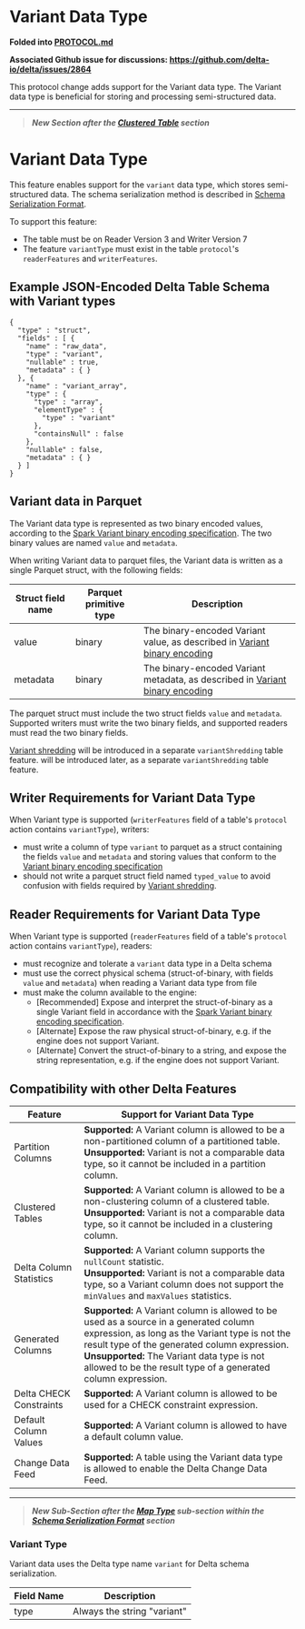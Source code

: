 # Variant Data Type
**Folded into [PROTOCOL.md](../../protocol.md#variant-data-type)**

**Associated Github issue for discussions: https://github.com/delta-io/delta/issues/2864**

This protocol change adds support for the Variant data type.
The Variant data type is beneficial for storing and processing semi-structured data.

--------

> ***New Section after the [Clustered Table](#clustered-table) section***

# Variant Data Type

This feature enables support for the `variant` data type, which stores semi-structured data.
The schema serialization method is described in [Schema Serialization Format](#schema-serialization-format).

To support this feature:
- The table must be on Reader Version 3 and Writer Version 7
- The feature `variantType` must exist in the table `protocol`'s `readerFeatures` and `writerFeatures`.

## Example JSON-Encoded Delta Table Schema with Variant types

```
{
  "type" : "struct",
  "fields" : [ {
    "name" : "raw_data",
    "type" : "variant",
    "nullable" : true,
    "metadata" : { }
  }, {
    "name" : "variant_array",
    "type" : {
      "type" : "array",
      "elementType" : {
        "type" : "variant"
      },
      "containsNull" : false
    },
    "nullable" : false,
    "metadata" : { }
  } ]
}
```

## Variant data in Parquet

The Variant data type is represented as two binary encoded values, according to the [Spark Variant binary encoding specification](https://github.com/apache/spark/blob/master/common/variant/README.md).
The two binary values are named `value` and `metadata`.

When writing Variant data to parquet files, the Variant data is written as a single Parquet struct, with the following fields:

Struct field name | Parquet primitive type | Description
-|-|-
value | binary | The binary-encoded Variant value, as described in [Variant binary encoding](https://github.com/apache/spark/blob/master/common/variant/README.md)
metadata | binary | The binary-encoded Variant metadata, as described in [Variant binary encoding](https://github.com/apache/spark/blob/master/common/variant/README.md)

The parquet struct must include the two struct fields `value` and `metadata`.
Supported writers must write the two binary fields, and supported readers must read the two binary fields.

[Variant shredding](https://github.com/apache/parquet-format/blob/master/VariantShredding.md) will be introduced in a separate `variantShredding` table feature. will be introduced later, as a separate `variantShredding` table feature.

## Writer Requirements for Variant Data Type

When Variant type is supported (`writerFeatures` field of a table's `protocol` action contains `variantType`), writers:
- must write a column of type `variant` to parquet as a struct containing the fields `value` and `metadata` and storing values that conform to the [Variant binary encoding specification](https://github.com/apache/spark/blob/master/common/variant/README.md)
- should not write a parquet struct field named `typed_value` to avoid confusion with fields required by [Variant shredding](https://github.com/apache/parquet-format/blob/master/VariantShredding.md).

## Reader Requirements for Variant Data Type

When Variant type is supported (`readerFeatures` field of a table's `protocol` action contains `variantType`), readers:
- must recognize and tolerate a `variant` data type in a Delta schema
- must use the correct physical schema (struct-of-binary, with fields `value` and `metadata`) when reading a Variant data type from file
- must make the column available to the engine:
    - [Recommended] Expose and interpret the struct-of-binary as a single Variant field in accordance with the [Spark Variant binary encoding specification](https://github.com/apache/spark/blob/master/common/variant/README.md).
    - [Alternate] Expose the raw physical struct-of-binary, e.g. if the engine does not support Variant.
    - [Alternate] Convert the struct-of-binary to a string, and expose the string representation, e.g. if the engine does not support Variant.

## Compatibility with other Delta Features

Feature | Support for Variant Data Type
-|-
Partition Columns | **Supported:** A Variant column is allowed to be a non-partitioned column of a partitioned table. <br/> **Unsupported:** Variant is not a comparable data type, so it cannot be included in a partition column.
Clustered Tables | **Supported:** A Variant column is allowed to be a non-clustering column of a clustered table. <br/> **Unsupported:** Variant is not a comparable data type, so it cannot be included in a clustering column.
Delta Column Statistics | **Supported:** A Variant column supports the `nullCount` statistic. <br/> **Unsupported:** Variant is not a comparable data type, so a Variant column does not support the `minValues` and `maxValues` statistics.
Generated Columns | **Supported:** A Variant column is allowed to be used as a source in a generated column expression, as long as the Variant type is not the result type of the generated column expression. <br/> **Unsupported:** The Variant data type is not allowed to be the result type of a generated column expression.
Delta CHECK Constraints | **Supported:** A Variant column is allowed to be used for a CHECK constraint expression.
Default Column Values | **Supported:** A Variant column is allowed to have a default column value.
Change Data Feed | **Supported:** A table using the Variant data type is allowed to enable the Delta Change Data Feed.

--------

> ***New Sub-Section after the [Map Type](#map-type) sub-section within the [Schema Serialization Format](#schema-serialization-format) section***

### Variant Type

Variant data uses the Delta type name `variant` for Delta schema serialization.

Field Name | Description
-|-
type | Always the string "variant"
